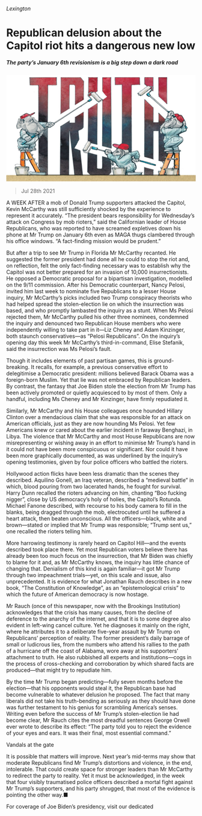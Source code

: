 ###### Lexington

# Republican delusion about the Capitol riot hits a dangerous new low 

##### The party’s January 6th revisionism is a big step down a dark road 

![image](images/20210731_USD000_0.jpg) 

> Jul 28th 2021 

A WEEK AFTER a mob of Donald Trump supporters attacked the Capitol, Kevin McCarthy was still sufficiently shocked by the experience to represent it accurately. “The president bears responsibility for Wednesday’s attack on Congress by mob rioters,” said the Californian leader of House Republicans, who was reported to have screamed expletives down his phone at Mr Trump on January 6th even as MAGA thugs clambered through his office windows. “A fact-finding mission would be prudent.”

But after a trip to see Mr Trump in Florida Mr McCarthy recanted. He suggested the former president had done all he could to stop the riot and, on reflection, felt the only fact-finding necessary was to establish why the Capitol was not better prepared for an invasion of 10,000 insurrectionists. He opposed a Democratic proposal for a bipartisan investigation, modelled on the 9/11 commission. After his Democratic counterpart, Nancy Pelosi, invited him last week to nominate five Republicans to a lesser House inquiry, Mr McCarthy’s picks included two Trump conspiracy theorists who had helped spread the stolen-election lie on which the insurrection was based, and who promptly lambasted the inquiry as a stunt. When Ms Pelosi rejected them, Mr McCarthy pulled his other three nominees, condemned the inquiry and denounced two Republican House members who were independently willing to take part in it—Liz Cheney and Adam Kinzinger, both staunch conservatives—as “Pelosi Republicans”. On the inquiry’s opening day this week Mr McCarthy’s third-in-command, Elise Stefanik, said the insurrection was Ms Pelosi’s fault.


Though it includes elements of past partisan games, this is ground-breaking. It recalls, for example, a previous conservative effort to delegitimise a Democratic president: millions believed Barack Obama was a foreign-born Muslim. Yet that lie was not embraced by Republican leaders. By contrast, the fantasy that Joe Biden stole the election from Mr Trump has been actively promoted or quietly acquiesced to by most of them. Only a handful, including Ms Cheney and Mr Kinzinger, have firmly repudiated it.

Similarly, Mr McCarthy and his House colleagues once hounded Hillary Clinton over a mendacious claim that she was responsible for an attack on American officials, just as they are now hounding Ms Pelosi. Yet few Americans knew or cared about the earlier incident in faraway Benghazi, in Libya. The violence that Mr McCarthy and most House Republicans are now misrepresenting or wishing away in an effort to minimise Mr Trump’s hand in it could not have been more conspicuous or significant. Nor could it have been more graphically documented, as was underlined by the inquiry’s opening testimonies, given by four police officers who battled the rioters.

Hollywood action flicks have been less dramatic than the scenes they described. Aquilino Gonell, an Iraq veteran, described a “medieval battle” in which, blood pouring from two lacerated hands, he fought for survival. Harry Dunn recalled the rioters advancing on him, chanting “Boo fucking nigger”, close by US democracy’s holy of holies, the Capitol’s Rotunda. Michael Fanone described, with recourse to his body camera to fill in the blanks, being dragged through the mob, electrocuted until he suffered a heart attack, then beaten unconscious. All the officers—black, white and brown—stated or implied that Mr Trump was responsible; “Trump sent us,” one recalled the rioters telling him.

More harrowing testimony is rarely heard on Capitol Hill—and the events described took place there. Yet most Republican voters believe there has already been too much focus on the insurrection, that Mr Biden was chiefly to blame for it and, as Mr McCarthy knows, the inquiry has little chance of changing that. Denialism of this kind is again familiar—it got Mr Trump through two impeachment trials—yet, on this scale and issue, also unprecedented. It is evidence for what Jonathan Rauch describes in a new book, “The Constitution of Knowledge”, as an “epistemological crisis” to which the future of American democracy is now hostage.

Mr Rauch (once of this newspaper, now with the Brookings Institution) acknowledges that the crisis has many causes, from the decline of deference to the anarchy of the internet, and that it is to some degree also evident in left-wing cancel culture. Yet he diagnoses it mainly on the right, where he attributes it to a deliberate five-year assault by Mr Trump on Republicans’ perception of reality. The former president’s daily barrage of small or ludicrous lies, from the numbers who attend his rallies to the path of a hurricane off the coast of Alabama, wore away at his supporters’ attachment to truth. He also rubbished all experts and institutions—cogs in the process of cross-checking and corroboration by which shared facts are produced—that might try to repudiate him.

By the time Mr Trump began predicting—fully seven months before the election—that his opponents would steal it, the Republican base had become vulnerable to whatever delusion he proposed. The fact that many liberals did not take his truth-bending as seriously as they should have done was further testament to his genius for scrambling America’s senses. Writing even before the success of Mr Trump’s stolen-election lie had become clear, Mr Rauch cites the most dreadful sentences George Orwell ever wrote to describe its effect: “The party told you to reject the evidence of your eyes and ears. It was their final, most essential command.”

Vandals at the gate

It is possible that matters will improve. Next year’s mid-terms may show that moderate Republicans find Mr Trump’s distortions and violence, in the end, intolerable. That could create space for stronger leaders than Mr McCarthy to redirect the party to reality. Yet it must be acknowledged, in the week that four visibly traumatised police officers described a mortal fight against Mr Trump’s supporters, and his party shrugged, that most of the evidence is pointing the other way.■

For coverage of Joe Biden’s presidency, visit our dedicated 

